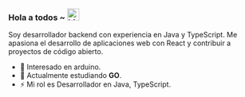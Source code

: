 ### Hola a todos ~ <img src="https://user-images.githubusercontent.com/1303154/88677602-1635ba80-d120-11ea-84d8-d263ba5fc3c0.gif" width="24px" alt="hi">

Soy desarrollador backend con experiencia en Java y TypeScript. Me apasiona el desarrollo de aplicaciones web con React y contribuir a proyectos de código abierto.

- 👀 Interesado en arduino.
- 🌱 Actualmente estudiando **GO**.
- ⚡ Mi rol es Desarrollador en Java, TypeScript.

<!--Si te gusta lo que hago, tal vez consideres invitarme a un café o té 🥺👉👈

<a href="https://www.buymeacoffee.com/manzodev" target="_blank"><img src="https://cdn.buymeacoffee.com/buttons/v2/default-red.png" alt="Buy Me A Coffee" width="150" ></a>

manzoDev/manzoDev is a ✨ special ✨ repository because its `README.md` (this file) appears on your GitHub profile.
You can click the Preview link to take a look at your changes.
--->

